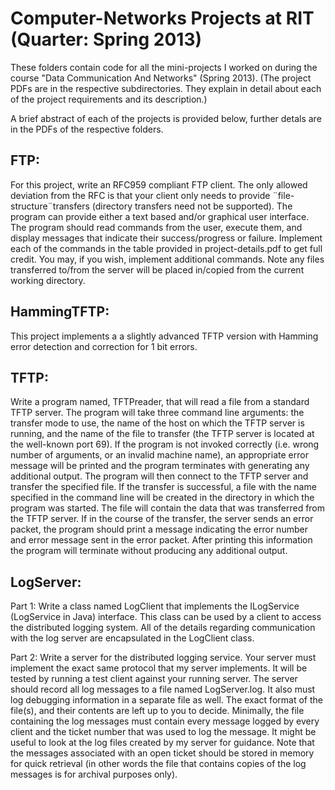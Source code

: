Computer-Networks Projects at RIT (Quarter: Spring 2013)
========================================================

These folders contain code for all the mini-projects I worked on during the course "Data Communication And Networks" (Spring 2013). (The project PDFs are in the respective subdirectories. They explain in detail about each of the project requirements and its description.)

A brief abstract of each of the projects is provided below, further detals are in the PDFs of the respective folders. 

FTP:
---
For this project, write an RFC959 compliant FTP client. 
The only allowed deviation from the RFC is that your client only needs to provide ¨file-structure¨transfers (directory transfers need not be supported). 
The program can provide either a text based and/or graphical user interface.
The program should read commands from the user, execute them, and display messages that indicate their success/progress or failure. Implement each of the commands in the table provided in project-details.pdf
to get full credit. You may, if you wish, implement additional commands. Note any files transferred to/from the server will be placed in/copied from the current working directory.

HammingTFTP:
---
This project implements a a slightly advanced TFTP version with Hamming error detection and correction for 1 bit errors.


TFTP:
---
Write a program named, TFTPreader, that will read a file from a standard TFTP server.
The program will take three command line arguments: the transfer mode to use, the name of the host
on which the TFTP server is running, and the name of the file to transfer (the TFTP server is located
at the well-known port 69). If the program is not invoked correctly (i.e. wrong number of arguments,
or an invalid machine name), an appropriate error message will be printed and the program terminates
with generating any additional output.
The program will then connect to the TFTP server and transfer the specified file. If the transfer
is successful, a file with the name specified in the command line will be created in the directory in which
the program was started. The file will contain the data that was transferred from the TFTP server.
If in the course of the transfer, the server sends an error packet, the program should print a message
indicating the error number and error message sent in the error packet. After printing this information
the program will terminate without producing any additional output.

LogServer:
---
Part 1: Write a class named LogClient that implements the ILogService (LogService in Java)
interface. This class can be used by a client to access the distributed logging system. All of the details
regarding communication with the log server are encapsulated in the LogClient class. 

Part 2: Write a server for the distributed logging service. Your server must implement the exact same
protocol that my server implements. It will be tested by running a test client against your running server. 
The server should record all log messages to a file named LogServer.log.
It also must log debugging information in a separate file as well. The exact format of the file(s),
and their contents are left up to you to decide. Minimally, the file containing the log messages must
contain every message logged by every client and the ticket number that was used to log the message.
It might be useful to look at the log files created by my server for guidance. Note that the
messages associated with an open ticket should be stored in memory for quick retrieval
(in other words the file that contains copies of the log messages is for archival purposes
only).


